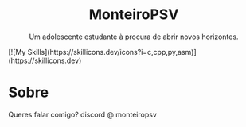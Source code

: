 <h1 align="center">MonteiroPSV</h1>

<p align="center">Um adolescente estudante à procura de abrir novos horizontes.</p>
[![My Skills](https://skillicons.dev/icons?i=c,cpp,py,asm)](https://skillicons.dev)

<h1>Sobre</h1>
<p>Queres falar comigo? discord @ monteiropsv</p>
